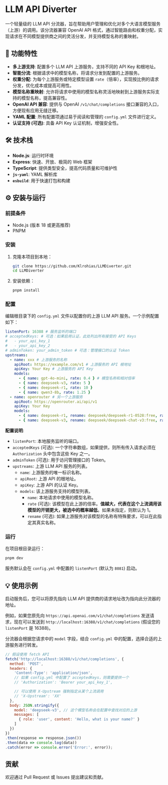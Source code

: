# LLM API Diverter

一个轻量级的 LLM API 分流器，旨在帮助用户管理和优化对多个大语言模型服务（上游）的调用。该分流器兼容 OpenAI API 格式，通过智能路由和权重分配，实现请求在不同模型提供商之间的灵活分发，并支持模型名称的重映射。

## 🚀 功能特性

*   **多上游支持**: 配置多个 LLM API 上游服务，支持不同的 API Key 和根地址。
*   **智能分流**: 根据请求中的模型名称，将请求分发到配置的上游服务。
*   **权重分配**: 为每个上游服务或特定模型设置 `rate`（倍率），实现按比例的请求分发，优化成本或提高可用性。
*   **模型名称重映射**: 允许将请求中使用的模型名称灵活地映射到上游服务实际支持的模型名称，提高兼容性。
*   **OpenAI API 兼容**: 提供与 OpenAI `/v1/chat/completions` 接口兼容的入口，方便现有应用无缝迁移。
*   **YAML 配置**: 所有配置项通过易于阅读和管理的 `config.yml` 文件进行定义。
*   **认证支持 (可选)**: 具备 API Key 认证机制，增强安全性。

## 🛠️ 技术栈

*   **Node.js**: 运行时环境
*   **Express**: 快速、开放、极简的 Web 框架
*   **TypeScript**: 提供类型安全，提高代码质量和可维护性
*   **`js-yaml`**: YAML 解析库
*   **`esbuild`**: 用于快速打包和构建

## ⚙️ 安装与运行

### 前提条件

*   Node.js (版本 18 或更高推荐)
*   PNPM

### 安装

1.  克隆本项目到本地：
    ```bash
    git clone https://github.com/Klrohias/LLMDiverter.git
    cd LLMDiverter
    ```
2.  安装依赖：
    ```bash
    pnpm install
    ```

### 配置

编辑根目录下的 `config.yml` 文件以配置你的上游 LLM API 服务。一个示例配置如下：

```yaml
listenPort: 16388 # 服务监听的端口
# acceptedKeys: # 可选：如果启用认证，此处列出所有接受的 API Keys
#   - your_api_key_1
#   - your_api_key_2
# adminToken: your_admin_token # 可选：管理接口的认证 Token
upstreams:
  - name: xxx # 上游服务的名称
    apiRoot: https://example.com/v1 # 上游服务的 API 根地址
    apiKey: Your Key # 上游服务的 API Key
    models:
      - { name: gpt-4o-mini, rate: 0.4 } # 模型名称和相对倍率
      - { name: deepseek-v3, rate: 5 }
      - { name: deepseek-r1, rate: 10 }
      - { name: qwen3-8b, rate: 1.25 }
  - name: openrouter # 另一个上游服务
    apiRoot: https://openrouter.ai/api/v1
    apiKey: Your Key
    models:
      - { name: deepseek-r1, rename: deepseek/deepseek-r1-0528:free, rate: 1 } # 模型名称重映射示例
      - { name: deepseek-v3, rename: deepseek/deepseek-chat-v3:free, rate: 1 }
```

**配置说明**:

*   `listenPort`: 本地服务监听的端口。
*   `acceptedKeys` (可选): 一个字符串数组，如果提供，则所有传入请求必须在 `Authorization` 头中包含这些 Key 之一。
*   `adminToken` (可选): 用于访问管理接口的 Token。
*   `upstreams`: 上游 LLM API 服务的列表。
    *   `name`: 上游服务的唯一标识名称。
    *   `apiRoot`: 上游 API 的根地址。
    *   `apiKey`: 上游 API 的认证 Key。
    *   `models`: 该上游服务支持的模型列表。
        *   `name`: 本地请求中使用的模型名称。
        *   `rate` (可选): 该模型在此上游的倍率。**值越大，代表在这个上流调用该模型的开销更大，被选中的概率越低**。如果未指定，则默认为 1。
        *   `rename` (可选): 如果上游服务对该模型的名称有特殊要求，可以在此指定其真实名称。

### 运行

在项目根目录运行：

```bash
pnpm dev
```

服务默认会在 `config.yml` 中配置的 `listenPort` (默认为 `8081`) 启动。

## 💡 使用示例

启动服务后，您可以将原先指向 LLM API 提供商的请求地址改为指向此分流器的地址。

例如，如果您原先向 `https://api.openai.com/v1/chat/completions` 发送请求，现在可以发送到 `http://localhost:16388/v1/chat/completions` (假设您的 `listenPort` 是 16388)。

分流器会根据您请求中的 `model` 字段，结合 `config.yml` 中的配置，选择合适的上游服务进行转发。

```javascript
// 假设使用 fetch API
fetch('http://localhost:16388/v1/chat/completions', {
  method: 'POST',
  headers: {
    'Content-Type': 'application/json',
    // 如果 config.yml 中配置了 acceptedKeys，则需要提供一个
    // 'Authorization': 'Bearer your_api_key_1',

    // 可以使用 X-Upstream 强制指定从某个上流调用
    // 'X-Upstream': 'XX'
  },
  body: JSON.stringify({
    model: 'deepseek-v3', // 这个模型名称会在配置中查找对应的上游
    messages: [
      { role: 'user', content: 'Hello, what is your name?' }
    ]
  })
})
.then(response => response.json())
.then(data => console.log(data))
.catch(error => console.error('Error:', error));

```

## 贡献

欢迎通过 Pull Request 或 Issues 提出建议和贡献。
